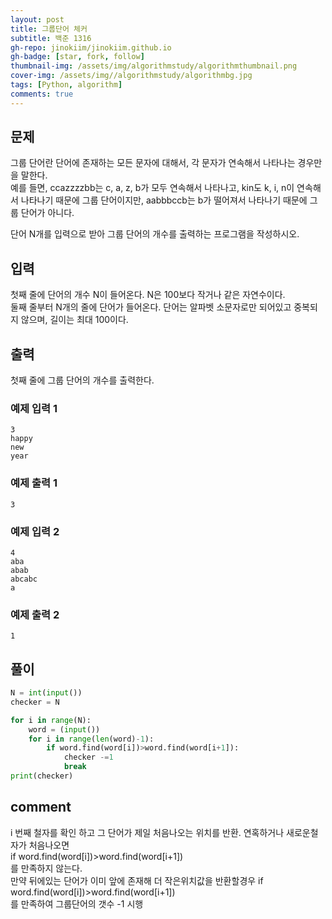 ```yaml
---
layout: post
title: 그룹단어 체커
subtitle: 백준 1316
gh-repo: jinokiim/jinokiim.github.io
gh-badge: [star, fork, follow]
thumbnail-img: /assets/img/algorithmstudy/algorithmthumbnail.png
cover-img: /assets/img//algorithmstudy/algorithmbg.jpg
tags: [Python, algorithm]
comments: true
---
```


## 문제
그룹 단어란 단어에 존재하는 모든 문자에 대해서, 각 문자가 연속해서 나타나는 경우만을 말한다.  
예를 들면, ccazzzzbb는 c, a, z, b가 모두 연속해서 나타나고, kin도 k, i, n이 연속해서 나타나기 때문에 그룹 단어이지만, aabbbccb는 b가 떨어져서 나타나기 때문에 그룹 단어가 아니다.  

단어 N개를 입력으로 받아 그룹 단어의 개수를 출력하는 프로그램을 작성하시오.  



## 입력
첫째 줄에 단어의 개수 N이 들어온다. N은 100보다 작거나 같은 자연수이다.  
둘째 줄부터 N개의 줄에 단어가 들어온다. 단어는 알파벳 소문자로만 되어있고 중복되지 않으며, 길이는 최대 100이다. 



## 출력
첫째 줄에 그룹 단어의 개수를 출력한다.


### 예제 입력 1
```
3
happy
new
year
```
### 예제 출력 1
```
3
```
### 예제 입력 2
```
4
aba
abab
abcabc
a
```
### 예제 출력 2
```
1
```

## **풀이**

```python
N = int(input())
checker = N

for i in range(N):
    word = (input())
    for i in range(len(word)-1): 
        if word.find(word[i])>word.find(word[i+1]):  
            checker -=1
            break
print(checker)
```

## comment

i 번째 철자를 확인 하고 그 단어가 제일 처음나오는 위치를 반환. 
연혹하거나 새로운철자가 처음나오면   
        if word.find(word[i])>word.find(word[i+1])  
를 만족하지 않는다.  
만약 뒤에있는 단어가 이미 앞에 존재해 더 작은위치값을 반환할경우
        if word.find(word[i])>word.find(word[i+1])    
를 만족하여 그룹단어의 갯수 -1 시행
